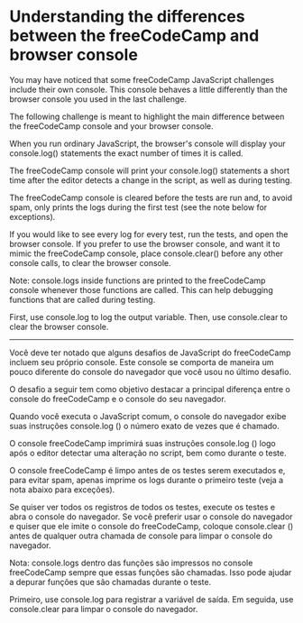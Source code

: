 
# Understanding the differences between the freeCodeCamp and browser console

You may have noticed that some freeCodeCamp JavaScript challenges include their own console. This console behaves a little differently than the browser console you used in the last challenge.

The following challenge is meant to highlight the main difference between the freeCodeCamp console and your browser console.

When you run ordinary JavaScript, the browser's console will display your console.log() statements the exact number of times it is called.

The freeCodeCamp console will print your console.log() statements a short time after the editor detects a change in the script, as well as during testing.

The freeCodeCamp console is cleared before the tests are run and, to avoid spam, only prints the logs during the first test (see the note below for exceptions).

If you would like to see every log for every test, run the tests, and open the browser console. If you prefer to use the browser console, and want it to mimic the freeCodeCamp console, place console.clear() before any other console calls, to clear the browser console.

Note: console.logs inside functions are printed to the freeCodeCamp console whenever those functions are called. This can help debugging functions that are called during testing.

First, use console.log to log the output variable. Then, use console.clear to clear the browser console.

---

Você deve ter notado que alguns desafios de JavaScript do freeCodeCamp incluem seu próprio console. Este console se comporta de maneira um pouco diferente do console do navegador que você usou no último desafio.

O desafio a seguir tem como objetivo destacar a principal diferença entre o console do freeCodeCamp e o console do seu navegador.

Quando você executa o JavaScript comum, o console do navegador exibe suas instruções console.log () o número exato de vezes que é chamado.

O console freeCodeCamp imprimirá suas instruções console.log () logo após o editor detectar uma alteração no script, bem como durante o teste.

O console freeCodeCamp é limpo antes de os testes serem executados e, para evitar spam, apenas imprime os logs durante o primeiro teste (veja a nota abaixo para exceções).

Se quiser ver todos os registros de todos os testes, execute os testes e abra o console do navegador. Se você preferir usar o console do navegador e quiser que ele imite o console do freeCodeCamp, coloque console.clear () antes de qualquer outra chamada de console para limpar o console do navegador.

Nota: console.logs dentro das funções são impressos no console freeCodeCamp sempre que essas funções são chamadas. Isso pode ajudar a depurar funções que são chamadas durante o teste.

Primeiro, use console.log para registrar a variável de saída. Em seguida, use console.clear para limpar o console do navegador. 
